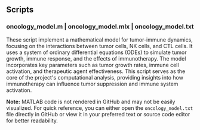 ## Scripts

### oncology_model.m | oncology_model.mlx | oncology_model.txt

These script implement a mathematical model for tumor-immune dynamics, focusing on the interactions between tumor cells, NK cells, and CTL cells. It uses a system of ordinary differential equations (ODEs) to simulate tumor growth, immune response, and the effects of immunotherapy. The model incorporates key parameters such as tumor growth rates, immune cell activation, and therapeutic agent effectiveness. This script serves as the core of the project's computational analysis, providing insights into how immunotherapy can influence tumor suppression and immune system activation.

**Note:** MATLAB code is not rendered in GitHub and may not be easily visualized. For quick reference, you can either open the `oncology_model.txt` file directly in GitHub or view it in your preferred text or source code editor for better readability.
